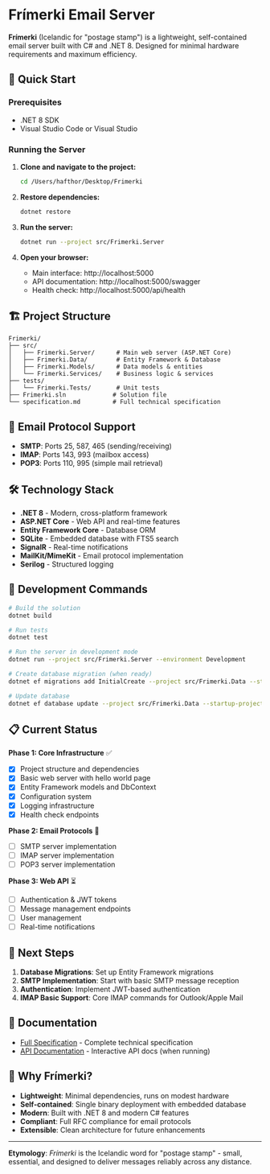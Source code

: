 # Frímerki Email Server

**Frímerki** (Icelandic for "postage stamp") is a lightweight, self-contained email server built with C# and .NET 8. Designed for minimal hardware requirements and maximum efficiency.

## 🚀 Quick Start

### Prerequisites
- .NET 8 SDK
- Visual Studio Code or Visual Studio

### Running the Server

1. **Clone and navigate to the project:**
   ```bash
   cd /Users/hafthor/Desktop/Frimerki
   ```

2. **Restore dependencies:**
   ```bash
   dotnet restore
   ```

3. **Run the server:**
   ```bash
   dotnet run --project src/Frimerki.Server
   ```

4. **Open your browser:**
   - Main interface: http://localhost:5000
   - API documentation: http://localhost:5000/swagger
   - Health check: http://localhost:5000/api/health

## 🏗️ Project Structure

```
Frimerki/
├── src/
│   ├── Frimerki.Server/      # Main web server (ASP.NET Core)
│   ├── Frimerki.Data/        # Entity Framework & Database
│   ├── Frimerki.Models/      # Data models & entities
│   └── Frimerki.Services/    # Business logic & services
├── tests/
│   └── Frimerki.Tests/       # Unit tests
├── Frimerki.sln             # Solution file
└── specification.md         # Full technical specification
```

## 📧 Email Protocol Support

- **SMTP**: Ports 25, 587, 465 (sending/receiving)
- **IMAP**: Ports 143, 993 (mailbox access)
- **POP3**: Ports 110, 995 (simple mail retrieval)

## 🛠️ Technology Stack

- **.NET 8** - Modern, cross-platform framework
- **ASP.NET Core** - Web API and real-time features
- **Entity Framework Core** - Database ORM
- **SQLite** - Embedded database with FTS5 search
- **SignalR** - Real-time notifications
- **MailKit/MimeKit** - Email protocol implementation
- **Serilog** - Structured logging

## 🔧 Development Commands

```bash
# Build the solution
dotnet build

# Run tests
dotnet test

# Run the server in development mode
dotnet run --project src/Frimerki.Server --environment Development

# Create database migration (when ready)
dotnet ef migrations add InitialCreate --project src/Frimerki.Data --startup-project src/Frimerki.Server

# Update database
dotnet ef database update --project src/Frimerki.Data --startup-project src/Frimerki.Server
```

## 📋 Current Status

**Phase 1: Core Infrastructure** ✅
- [x] Project structure and dependencies
- [x] Basic web server with hello world page
- [x] Entity Framework models and DbContext
- [x] Configuration system
- [x] Logging infrastructure
- [x] Health check endpoints

**Phase 2: Email Protocols** 🚧
- [ ] SMTP server implementation
- [ ] IMAP server implementation
- [ ] POP3 server implementation

**Phase 3: Web API** ⏳
- [ ] Authentication & JWT tokens
- [ ] Message management endpoints
- [ ] User management
- [ ] Real-time notifications

## 🎯 Next Steps

1. **Database Migrations**: Set up Entity Framework migrations
2. **SMTP Implementation**: Start with basic SMTP message reception
3. **Authentication**: Implement JWT-based authentication
4. **IMAP Basic Support**: Core IMAP commands for Outlook/Apple Mail

## 📖 Documentation

- [Full Specification](specification.md) - Complete technical specification
- [API Documentation](http://localhost:5000/swagger) - Interactive API docs (when running)

## 🌟 Why Frímerki?

- **Lightweight**: Minimal dependencies, runs on modest hardware
- **Self-contained**: Single binary deployment with embedded database
- **Modern**: Built with .NET 8 and modern C# features
- **Compliant**: Full RFC compliance for email protocols
- **Extensible**: Clean architecture for future enhancements

---

**Etymology**: *Frímerki* is the Icelandic word for "postage stamp" - small, essential, and designed to deliver messages reliably across any distance.
